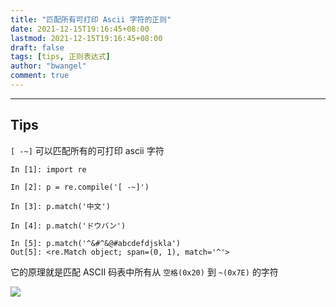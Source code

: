 ```yaml
---
title: "匹配所有可打印 Ascii 字符的正则"
date: 2021-12-15T19:16:45+08:00
lastmod: 2021-12-15T19:16:45+08:00
draft: false
tags: [tips, 正则表达式]
author: "bwangel"
comment: true
---
```


<!--more-->

---

## Tips

`[ -~]` 可以匹配所有的可打印 ascii 字符

```
In [1]: import re

In [2]: p = re.compile('[ -~]')

In [3]: p.match('中文')

In [4]: p.match('ドウバン')

In [5]: p.match('^&#^&@#abcdefdjskla')
Out[5]: <re.Match object; span=(0, 1), match='^'>
```

它的原理就是匹配 ASCII 码表中所有从 `空格(0x20)` 到 `~(0x7E)` 的字符

![](https://passage-1253400711.cos.ap-beijing.myqcloud.com//2021-12-15-191941.png)
